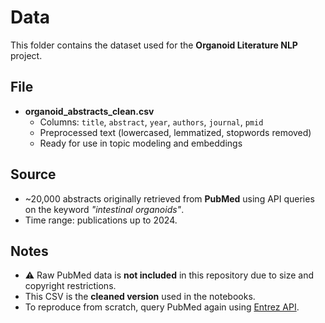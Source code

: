 # Data

This folder contains the dataset used for the **Organoid Literature NLP** project.

## File
- **organoid_abstracts_clean.csv**  
  - Columns: `title`, `abstract`, `year`, `authors`, `journal`, `pmid`  
  - Preprocessed text (lowercased, lemmatized, stopwords removed)  
  - Ready for use in topic modeling and embeddings  

## Source
- ~20,000 abstracts originally retrieved from **PubMed** using API queries on the keyword *"intestinal organoids"*.  
- Time range: publications up to 2024.  

## Notes
- ⚠️ Raw PubMed data is **not included** in this repository due to size and copyright restrictions.  
- This CSV is the **cleaned version** used in the notebooks.  
- To reproduce from scratch, query PubMed again using [Entrez API](https://www.ncbi.nlm.nih.gov/books/NBK25501/).
